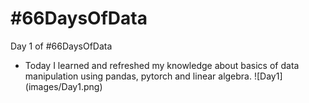 # #66DaysOfData

Day 1 of #66DaysOfData
  * Today I learned and refreshed my knowledge about basics of data manipulation using pandas, pytorch and linear algebra.
  ![Day1] (images/Day1.png)
